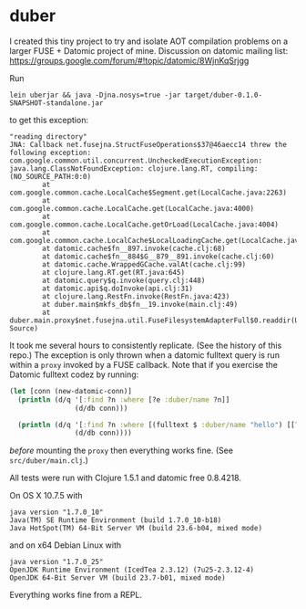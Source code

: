 # duber

I created this tiny project to try and isolate AOT compilation problems on a larger FUSE + Datomic project of mine.
Discussion on datomic mailing list: https://groups.google.com/forum/#!topic/datomic/8WjnKqSrjgg

Run

    lein uberjar && java -Djna.nosys=true -jar target/duber-0.1.0-SNAPSHOT-standalone.jar

to get this exception:

```
"reading directory"
JNA: Callback net.fusejna.StructFuseOperations$37@46aecc14 threw the following exception:
com.google.common.util.concurrent.UncheckedExecutionException: java.lang.ClassNotFoundException: clojure.lang.RT, compiling:(NO_SOURCE_PATH:0:0)
        at com.google.common.cache.LocalCache$Segment.get(LocalCache.java:2263)
        at com.google.common.cache.LocalCache.get(LocalCache.java:4000)
        at com.google.common.cache.LocalCache.getOrLoad(LocalCache.java:4004)
        at com.google.common.cache.LocalCache$LocalLoadingCache.get(LocalCache.java:4874)
        at datomic.cache$fn__897.invoke(cache.clj:68)
        at datomic.cache$fn__884$G__879__891.invoke(cache.clj:60)
        at datomic.cache.WrappedGCache.valAt(cache.clj:99)
        at clojure.lang.RT.get(RT.java:645)
        at datomic.query$q.invoke(query.clj:448)
        at datomic.api$q.doInvoke(api.clj:31)
        at clojure.lang.RestFn.invoke(RestFn.java:423)
        at duber.main$mkfs_db$fn__19.invoke(main.clj:49)
        at duber.main.proxy$net.fusejna.util.FuseFilesystemAdapterFull$0.readdir(Unknown Source)
```

It took me several hours to consistently replicate.
(See the history of this repo.)
The exception is only thrown when a datomic fulltext query is run within a `proxy` invoked by a FUSE callback.
Note that if you exercise the Datomic fulltext codez by running:

```clojure
(let [conn (new-datomic-conn)]
  (println (d/q '[:find ?n :where [?e :duber/name ?n]]
                (d/db conn)))

  (println (d/q '[:find ?n :where [(fulltext $ :duber/name "hello") [[?e ?n]]]]
                (d/db conn))))
```

*before* mounting the `proxy` then everything works fine.
(See `src/duber/main.clj`.)

All tests were run with Clojure 1.5.1 and datomic free 0.8.4218.

On OS X 10.7.5 with

```
java version "1.7.0_10"
Java(TM) SE Runtime Environment (build 1.7.0_10-b18)
Java HotSpot(TM) 64-Bit Server VM (build 23.6-b04, mixed mode)
```

and on x64 Debian Linux with

```
java version "1.7.0_25"
OpenJDK Runtime Environment (IcedTea 2.3.12) (7u25-2.3.12-4)
OpenJDK 64-Bit Server VM (build 23.7-b01, mixed mode)
```

 

Everything works fine from a REPL.
